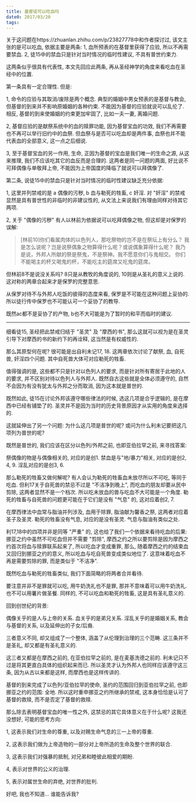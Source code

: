 ```yaml
---
title: 基督徒可以吃血吗
date0: 2017/03/20
tags:
---
```


关于这问题在https://zhuanlan.zhihu.com/p/23827778中和作者探讨过, 该文主张的是可以吃血, 依据主要是两条:
1, 血所预表的在基督里获得了应验, 所以不再需要禁血.
2, 徒15中的禁血只是针对当时情况的临时性建议, 不具有普世约束力.

这两条似乎很具有代表性, 本文先回应此两条, 再从圣经神学的角度来看吃血在圣经中的位置.

第一条具有一定合理性. 但是:

1, 命令的应验与其取消/废除是两个概念.
典型的婚姻中男女预表的是基督与教会, 但基督的到来并不影响原婚姻的各种约束. 不能因为基督的应验就说可以乱伦了. 相反, 基督的到来使婚姻的约束更加牢固了, 比如一夫一妻, 离婚问题.

2, 基督应验的是献祭系统中的血的赎罪功能, 因为基督宝血的功效, 我们不再需要也不再可以举行旧约中的血祭. 但血祭与是否可以吃血却是两件事, 血祭也并不能代表血的全部意义, 这一点之后细说.

3, 至于基督宝血的另一作用, 生命, 正因为基督的宝血是我们唯一的生命之源, 从这来推理, 我们不应该吃其它的血反而是合理的. 这两者是同一问题的两面, 好比说不可拜偶像与单敬拜上帝, 不能因为上帝国度的降临了就说可以拜偶像了.

第二条, 说徒15中的禁血只是针对当时情况的临时性建议缺乏充分依据:

1, 这里并列禁戒的是 a 偶像的污秽, b 血与勒死的牲畜, c 奸淫. 对 "奸淫" 的禁戒显然是具有普世性的非临时的非建议性的, 从文法上来说我们有理由同样对待其它两项.

2, 关于 "偶像的污秽" 有人以林前为依据说可以吃拜偶像之物, 但这却是对保罗的误解:

> [林前10]你们看属肉体的以色列人，那吃祭物的岂不是在祭坛上有分么？ 我是怎么说呢？岂是说祭偶象之物算得什么呢？或说偶象算得什么呢？ 我乃是说，外邦人所献的祭是祭鬼，不是祭神。我不愿意你们与鬼相交。 你们不能喝主的杯又喝鬼的杯，不能吃主的筵席又吃鬼的筵席。

但林前8不是说没关系吗? 8只是从教牧的角度说的, 10则是从圣礼的意义上说的. 这对称的两章合起来才是保罗的完整意思.

从保罗对待不与外邦人吃饭的彼得的态度来看, 保罗是不可能在这种问题上妥协的. 所以徒行传中保罗也不可能认可一个妥协了的教导.

既然ac都不是妥协了的产物, b也不大可能是为了暂时的和平而临时的建议.

-------------

细看徒15, 圣经把此禁戒归结于 "圣灵" 及 "摩西的书", 那么这就可以视为是在圣灵引导下对摩西的书的新约下的再诠释, 这当然是有权威性的.

那么其原型何在呢? 很可能是出自利未记17, 18. 这两章依次讨论了献祭, 血, 自死兽, 奸淫四个问题. 其中自死兽大体可对应勒死的牲畜.

值得强调的是, 这些都不只是针对以色列人的要求, 而是针对所有寄居于此地的人的要求, 并不区别对待以色列人与外邦人. 既然自古这些就是全体必须遵守的, 自然不会因为有没有犹太与外邦之分而取消, 因为这本就是普世的.

既然如此, 徒15在讨论外邦该遵守哪些律法的时候, 选这几项是合乎逻辑的, 是在摩西中已经有铺垫了的. 圣灵并不是因为当时的历史背景原因才从实用的角度来选择的.

这就延伸出了另一个问题: 为什么这几项是普世的呢? 或问为什么利未记要把这几项列为普世的呢?

既然是普世的, 我们应该在区分以色列/外邦之前, 也即亚伯拉罕之前, 来寻找答案:

祭偶像的物是与偶像相关的, 对应的是创1.
禁血是与"地/暴力"相关, 对应的是创2, 4, 9.
淫乱对应的是创3, 6.

那么勒死的牲畜又做何解呢? 有人会认为勒死的牲畜血未放尽所以不可吃, 等同于吃血. 但利17关于自死兽的禁忌不过是 "不洁净到晚上", 而吃血的朋友却要从民中剪除, 这两者显然不是一个档次. 所以吃未放血的兽与吃血不大可能是一个角度. 勒死的牲畜与自死兽的问题更可能在于它们是没有 "气息" 的, 这对应着创2, 7.

在摩西律法中血常与脂油并列涉及, 血用于除罪, 脂油献为馨香之祭, 这两者对应着圣子及圣灵. 勒死的牲畜没有气息, 对应的是没有圣灵. 气息与脂油有类似之处.

利17,18中的四项并非是同等 "严重" 的, 这也给了我们一个依据来看待吃血的后果: 挪亚之约中虽然不可吃血但并不需要 "剪除", 摩西之约之所以要剪除是因为摩西之约首次将血与赎罪联系起来了, 所以吃血才变成重罪, 那么, 随着摩西之约的结束血又回归到挪亚之约的意义, 所以吃血与吃自死兽变成类似地位了. 这意味着吃血不再是需要剪除的罪, 而是类似于 "不洁净".

既然吃血与勒死的牲畜类似, 我们下面简略的将两者合并看待.

要注意并非不是罪就可以吃, 用牛奶洗礼也不是罪, 那并不意味着可以用牛奶洗礼. 也不可以用薯片做圣餐. 同样的, 不可以吃血和勒死的牲畜, 这是具有圣礼意义的.

回到创世纪的背景:

偶像关乎的是人与上帝的关系.
血关乎的是弟兄关系.
淫乱关乎的是婚姻关系, 教会与基督的关系, 以及延伸出的子女/后裔.

三者意义不同, 却又组成了一个整体, 涵盖了从伦理到治理的三个范畴. 这三条并不是圣礼, 却又都是有圣礼意义的.

这三者又都是在摩西之前的, 在亚伯拉罕之前的, 是在麦基洗德之前的. 利未记只不过是将其更直白具体的组织起来而已. 所以圣灵才认为外邦人也同样应该遵守这三条, 因为从古以来都是这样, 而摩西也是这样传讲的.

基督的到来完成了以色列/亚伯拉罕的使命, 圣约的范围回归到亚伯拉罕之前, 也即挪亚之约的范围: 全地. 所以这时重申挪亚之约所继承的禁戒, 这本身恰恰是认可了基督的救赎, 而不是否定了基督的救赎.

那么除去表明基督宝血的唯一性之外, 这禁忌的其它具体意义在于什么呢? 这我还没想好, 可能的思考方向:

1, 这表示我们对生命的尊重, 以及对赐生命气息的三一上帝的尊重.

2, 这表示我们做为上帝造物的一部分对上帝所造的生命及整个世界的联合.

3, 这表示我们对强暴的抵制, 对兄弟和睦彼此相爱的期盼.

4, 表示对世界的公义的治理.

5, 表示对属世生命的弃绝, 对世界的批判.

好吧, 我也不知道... 谁能告诉我?
